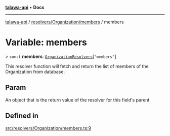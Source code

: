 [**talawa-api**](../../../../README.md) • **Docs**

***

[talawa-api](../../../../modules.md) / [resolvers/Organization/members](../README.md) / members

# Variable: members

\> `const` **members**: [`OrganizationResolvers`](../../../../types/generatedGraphQLTypes/type-aliases/OrganizationResolvers.md)\[`"members"`\]

This resolver function will fetch and return the list of members of the Organization from database.

## Param

An object that is the return value of the resolver for this field's parent.

## Defined in

[src/resolvers/Organization/members.ts:9](https://github.com/PalisadoesFoundation/talawa-api/blob/2f8fb6988cd34004fbbf76550c8eef691b861a19/src/resolvers/Organization/members.ts#L9)
